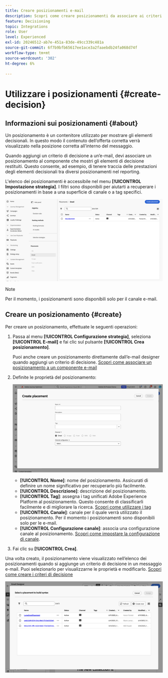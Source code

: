 ```yaml
---
title: Creare posizionamenti e-mail
description: Scopri come creare posizionamenti da associare ai criteri di decisione nelle e-mail.
feature: Decisioning
topic: Integrations
role: User
level: Experienced
exl-id: 20246512-ab7e-451a-83de-49cc339c481a
source-git-commit: 6f7b9bfb65617ee1ace3a2faaebdb24fa068d74f
workflow-type: tm+mt
source-wordcount: '302'
ht-degree: 6%

---
```


# Utilizzare i posizionamenti {#create-decision}

## Informazioni sui posizionamenti {#about}

Un posizionamento è un contenitore utilizzato per mostrare gli elementi decisionali. In questo modo il contenuto dell’offerta corretta verrà visualizzato nella posizione corretta all’interno del messaggio.

Quando aggiungi un criterio di decisione a un’e-mail, devi associare un posizionamento al componente che mostri gli elementi di decisione restituiti. Questo consente, ad esempio, di tenere traccia delle prestazioni degli elementi decisionali tra diversi posizionamenti nel reporting.

L&#39;elenco dei posizionamenti è accessibile nel menu **[!UICONTROL Impostazione strategia]**. I filtri sono disponibili per aiutarti a recuperare i posizionamenti in base a una superficie di canale o a tag specifici.

![](assets/placements-list.png)

>[!NOTE]
>
>Per il momento, i posizionamenti sono disponibili solo per il canale e-mail.

## Creare un posizionamento {#create}

Per creare un posizionamento, effettuate le seguenti operazioni:

1. Passa al menu **[!UICONTROL Configurazione strategia]**, seleziona **[!UICONTROL E-mail]** e fai clic sul pulsante **[!UICONTROL Crea posizionamento]**.

   Puoi anche creare un posizionamento direttamente dall’e-mail designer quando aggiungi un criterio di decisione. [Scopri come associare un posizionamento a un componente e-mail](../experience-decisioning/create-decision.md#save)

1. Definite le proprietà del posizionamento:

   ![](assets/placement-create.png)

   * **[!UICONTROL Nome]**: nome del posizionamento. Assicurati di definire un nome significativo per recuperarlo più facilmente.
   * **[!UICONTROL Descrizione]**: descrizione del posizionamento.
   * **[!UICONTROL Tag]**: assegna i tag unificati Adobe Experience Platform al posizionamento. Questo consente di classificarli facilmente e di migliorare la ricerca. [Scopri come utilizzare i tag](../start/search-filter-categorize.md#tags)
   * **[!UICONTROL Canale]**: canale per il quale verrà utilizzato il posizionamento. Per il momento i posizionamenti sono disponibili solo per le e-mail.
   * **[!UICONTROL Configurazione canale]**: associa una configurazione canale al posizionamento. [Scopri come impostare la configurazione di canale](../configuration/channel-surfaces.md).

1. Fai clic su **[!UICONTROL Crea]**.

Una volta creato, il posizionamento viene visualizzato nell’elenco dei posizionamenti quando si aggiunge un criterio di decisione in un messaggio e-mail. Puoi selezionarlo per visualizzarne le proprietà e modificarlo. [Scopri come creare i criteri di decisione](../experience-decisioning/create-decision.md)

![](assets/placement-list.png)
